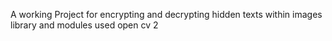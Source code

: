 A working Project for encrypting and decrypting hidden texts within images 
library and modules used 
  open cv 2
  
